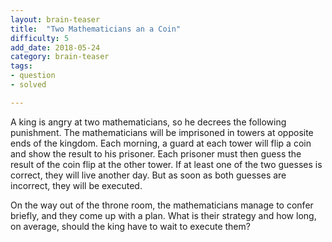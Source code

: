 ```yaml
---
layout: brain-teaser
title:  "Two Mathematicians an a Coin"
difficulty: 5
add_date: 2018-05-24
category: brain-teaser
tags:
- question
- solved

---
```


A king is angry at two mathematicians, so he decrees the following
punishment. The mathematicians will be imprisoned in towers at
opposite ends of the kingdom. Each morning, a guard at each tower will
flip a coin and show the result to his prisoner. Each prisoner must
then guess the result of the coin flip at the other tower. If at least
one of the two guesses is correct, they will live another day. But as
soon as both guesses are incorrect, they will be executed.

On the way out of the throne room, the mathematicians manage to confer
briefly, and they come up with a plan.  What is their strategy and how
long, on average, should the king have to wait to execute them?

